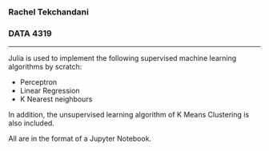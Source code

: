 ### Rachel Tekchandani
### DATA 4319
----

Julia is used to implement the following supervised machine learning algorithms by scratch:
- Perceptron
- Linear Regression
- K Nearest neighbours

In addition, the unsupervised learning algorithm of K Means Clustering is also included.

All are in the format of a Jupyter Notebook.
